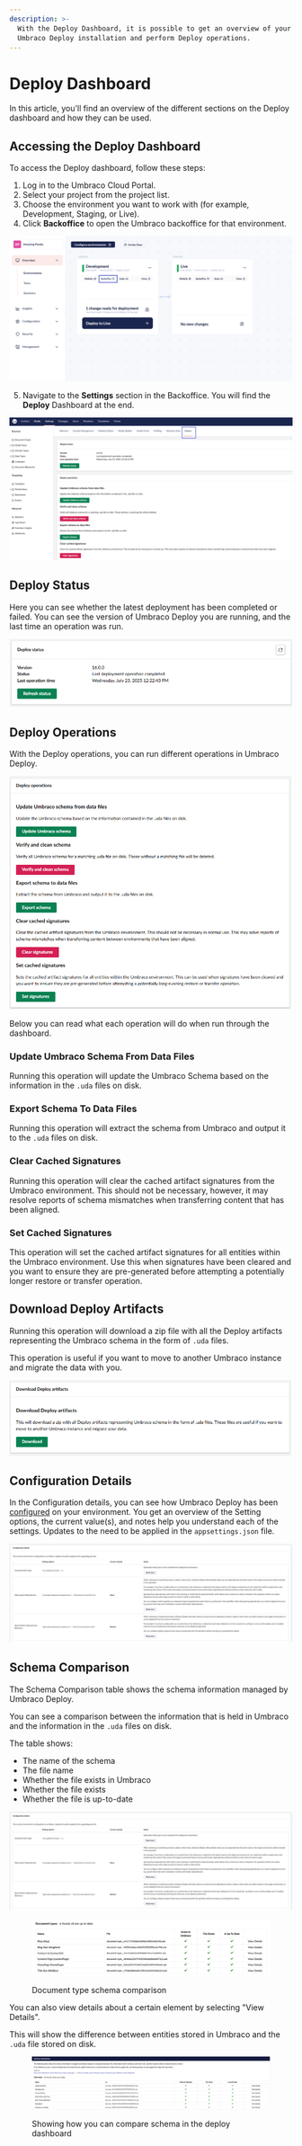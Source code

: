 ```yaml
---
description: >-
  With the Deploy Dashboard, it is possible to get an overview of your
  Umbraco Deploy installation and perform Deploy operations.
---
```


# Deploy Dashboard

In this article, you'll find an overview of the different sections on the Deploy dashboard and how they can be used.

## Accessing the Deploy Dashboard

To access the Deploy dashboard, follow these steps:

1. Log in to the Umbraco Cloud Portal.
2. Select your project from the project list.
3. Choose the environment you want to work with (for example, Development, Staging, or Live).
4. Click **Backoffice** to open the Umbraco backoffice for that environment.

![Backoffice link in the Portal](images/Portal-backoffice-link.png)

5. Navigate to the **Settings** section in the Backoffice. You will find the **Deploy** Dashboard at the end.

![Deploy Dashboard in the Backoffice](images/deploy-dashboard.png)

## Deploy Status

Here you can see whether the latest deployment has been completed or failed. You can see the version of Umbraco Deploy you are running, and the last time an operation was run.

![Umbraco Deploy status](images/deploy-status-v16.png)

## Deploy Operations

With the Deploy operations, you can run different operations in Umbraco Deploy.

![Deploy Operations](images/deploy-operations-v16.png)

Below you can read what each operation will do when run through the dashboard.

### Update Umbraco Schema From Data Files

Running this operation will update the Umbraco Schema based on the information in the `.uda` files on disk.

### Export Schema To Data Files

Running this operation will extract the schema from Umbraco and output it to the `.uda` files on disk.

### Clear Cached Signatures

Running this operation will clear the cached artifact signatures from the Umbraco environment. This should not be necessary, however, it may resolve reports of schema mismatches when transferring content that has been aligned.

### Set Cached Signatures

This operation will set the cached artifact signatures for all entities within the Umbraco environment. Use this when signatures have been cleared and you want to ensure they are pre-generated before attempting a potentially longer restore or transfer operation.

## Download Deploy Artifacts

Running this operation will download a zip file with all the Deploy artifacts representing the Umbraco schema in the form of `.uda` files.

This operation is useful if you want to move to another Umbraco instance and migrate the data with you.

![Download Deploy artifacts](images/download-deploy-artifacts.png)

## Configuration Details

In the Configuration details, you can see how Umbraco Deploy has been [configured](https://docs.umbraco.com/umbraco-deploy/deploy-settings) on your environment. You get an overview of the Setting options, the current value(s), and notes help you understand each of the settings. Updates to the need to be applied in the `appsettings.json` file.

![Deploy configuration](images/Configuration-Details-v16.png)

## Schema Comparison

The Schema Comparison table shows the schema information managed by Umbraco Deploy.

You can see a comparison between the information that is held in Umbraco and the information in the `.uda` files on disk.

The table shows:

* The name of the schema
* The file name
* Whether the file exists in Umbraco
* Whether the file exists
* Whether the file is up-to-date

![Deploy configuration](images/Configuration-Details-v16.png)

<figure><img src="images/image (5).png" alt=""><figcaption><p>Document type schema comparison</p></figcaption></figure>

You can also view details about a certain element by selecting "View Details".

This will show the difference between entities stored in Umbraco and the `.uda` file stored on disk.

<figure><img src="images/image (7).png" alt=""><figcaption><p>Showing how you can compare schema in the deploy dashboard</p></figcaption></figure>

